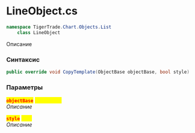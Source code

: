 
# LineObject.cs
```csharp
namespace TigerTrade.Chart.Objects.List  
    class LineObject
```

Описание

### Синтаксис
```csharp
public override void CopyTemplate(ObjectBase objectBase, bool style)
```

### Параметры  
<mark style="color:red;">**`objectBase`**</mark> <mark style="color:yellow;">`ObjectBase`</mark>  
 *Описание*  
  
<mark style="color:red;">**`style`**</mark> <mark style="color:yellow;">`bool`</mark>  
 *Описание*  
  

                    
                    